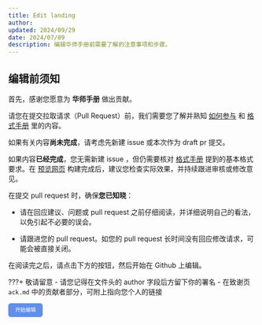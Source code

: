 ```yaml
---
title: Edit landing
author: 
updated: 2024/09/29
date: 2024/07/09
description: 编辑华师手册前需要了解的注意事项和步骤。
---
```


## 编辑前须知

首先，感谢您愿意为 **华师手册** 做出贡献。

请您在提交拉取请求（Pull Request）前，我们需要您了解并熟知 [如何参与](./intro/htc.md) 和 [格式手册](./intro/format.md) 里的内容。

如果有关内容**尚未完成**，请考虑先新建 issue 或本次作为 draft pr 提交。

如果内容**已经完成**，您无需新建 issue ，但仍需要核对 [格式手册](./intro/format.md) 提到的基本格式要求。在 [预览网页](https://preview.scnusw.online) 构建完成后，建议您检查实际效果，并持续跟进审核或修改意见。

在提交 pull request 时，确保**您已知晓**：

+ 请在回应建议、问题或 pull request 之前仔细阅读，并详细说明自己的看法，以免引起不必要的误会。

+ 请跟进您的 pull request。如您的 pull request 长时间没有回应修改请求，可能会被直接关闭。

在阅读完之后，请点击下方的按钮，然后开始在 Github 上编辑。

???+ 敬请留意
	- 请您记得在文件头的 author 字段后方留下你的署名
	- 在致谢页 `ack.md` 中的贡献者部分，可附上指向您个人的链接

<a id="btn-startedit" style="padding: 0.75em 1.25em; display: inline-block; line-height: 1; text-decoration: none; white-space: nowrap; cursor: pointer; border: 1px solid #6190e8; border-radius: 5px; background-color: #6190e8; color: #fff; outline: none; font-size: 0.75em;">开始编辑</a>


<script>
	function getQueryVariable(name, dft)
	{
		var reg = new RegExp('(^|&)' + name + '=([^&]*)(&|$)', 'i');
		var r = window.location.search.substr(1).match(reg);
		if (r != null)
		{
			return unescape(r[2]);
		}
		return dft;
	}
	document.getElementById("btn-startedit").href = "https://github.com/SCNU-SW/SCNU-SW-Online/edit/main/docs" + getQueryVariable("ref", "");
</script>

